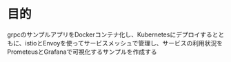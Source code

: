 # 目的
grpcのサンプルアプリをDockerコンテナ化し、Kubernetesにデプロイするとともに、istioとEnvoyを使ってサービスメッシュで管理し、サービスの利用状況をPrometeusとGrafanaで可視化するサンプルを作成する

# 